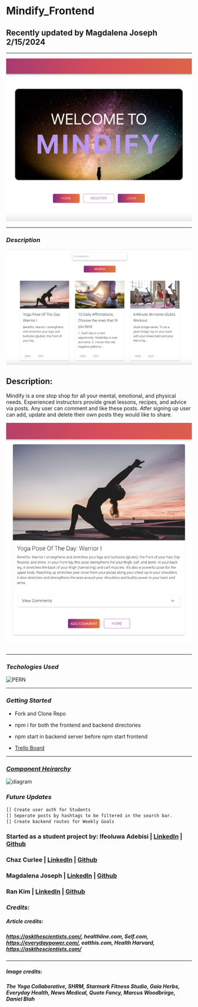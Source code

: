 
# Mindify_Frontend

## Recently updated by Magdalena Joseph 2/15/2024

***

![Mindify](src/common/main.png)

***


### ***Description***

![Mind1](src/common/home.png)

## Description:
Mindify is a one stop shop for all your mental, emotional, and physical needs. Experienced instructors provide great lessons, recipes, and advice via posts. Any user can comment and like these posts. Atfer signing up user can add, update and delete their own posts they would like to share. 

![Mind2](src/common/post.png)

***

### ***Techologies Used***

![PERN](https://repository-images.githubusercontent.com/248812720/56902700-c5bd-11ea-813f-ed8631377258)


***

### ***Getting Started***
- Fork and Clone Repo
- npm i for both the frontend and backend directories

- npm start in backend server before npm start frontend

- [Trello Board](https://trello.com/b/7b1J7R2G/mindify)

***
### [***Component Heirarchy***](https://drive.google.com/file/d/1m-EQDRjwmTLbI0Xdv99b72rAcIr4rLjE/view?ts=62588081)
![diagram](https://s7.gifyu.com/images/Screenshot-from-2022-04-15-09-38-35.png)


### ***Future Updates***
    [] Create user auth for Students
    [] Seperate posts by hashtags to be filtered in the search bar.
    [] Create backend routes for Weekly Goals

### Started as a student project by: Ifeoluwa Adebisi | [LinkedIn](https://www.linkedin.com/in/ifeoluwa-adebisi-b6a9911b7/) | [Github](https://github.com/SEIfeoluwa)
### Chaz Curlee | [LinkedIn](https://www.linkedin.com/in/chaz-curlee/) | [Github](https://github.com/chazcurlee) 
### Magdalena Joseph | [LinkedIn](https://www.linkedin.com/in/magdalena-joseph8/) | [Github](https://github.com/MagJoseph) 
### Ran Kim | [LinkedIn](https://www.linkedin.com/in/rankim/) | [Github](https://github.com/rannkimm) 

### ***Credits:***
##### Article credits: 
##### https://askthescientists.com/, healthline.com, Self.com, https://everydaypower.com/,  eatthis.com, Health Harvard,  https://askthescientists.com/
***
##### Image credits:
#####  The Yoga Collaborative, SHRM,  Starmark Fitness Studio,  Gaia Herbs, Everyday Health, News Medical, Quote Fancy, Marcus Woodbrirge, Daniel Blah

